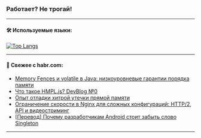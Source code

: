 ### Работает? Не трогай!

---
<!--
#### 🛠️ Technical stack:

![Java](https://img.shields.io/badge/Java-informational?logo=Oracle&style=flat&logoColor=white&color=FF4500)
![Kotlin](https://img.shields.io/badge/Kotlin-informational?logo=Kotlin&style=flat&logoColor=white&color=774D97)
![TS](https://img.shields.io/badge/TypeScript-informational?logo=typeScript&style=flat&logoColor=black&color=017acc)
![Python](https://img.shields.io/badge/Python-informational?logo=Python&style=flat&logoColor=black&color=ffdd54) <br>
![Spring](https://img.shields.io/badge/Spring-informational?logo=Spring&style=flat&logoColor=white&color=6DB33F) 
![SpringBoot](https://img.shields.io/badge/SpringBoot-informational?logo=SpringBoot&style=flat&logoColor=white&color=6DB33F)
![Nest](https://img.shields.io/badge/NestJS-informational?logo=NestJS&style=flat&logoColor=white&color=E0234E) 
![NodeJS](https://img.shields.io/badge/NodeJS-informational?logo=node.js&style=flat&logoColor=white&color=70A760)<br>
![PostgreSQL](https://img.shields.io/badge/PostgreSQL-informational?logo=PostgreSQL&style=flat&logoColor=white&color=DAA520)
![MongoDB](https://img.shields.io/badge/MongoDB-informational?logo=MongoDB&style=flat&logoColor=white&color=870000)
![Apache](https://img.shields.io/badge/Apache-informational?logo=apache&style=flat&logoColor=white&color=f74e28)

___ 
-->

#### 🛠️ Используемые языки:

[![Top Langs](https://github-readme-stats-u2qms2cxw-advtsettinggmailcoms-projects.vercel.app/api/top-langs/?username=zloylis&langs_count=10&hide_title=true&title_color=e6edf3&size_weight=0.5&count_weight=0.5&layout=compact&hide_progress=true&hide_border=true&theme=dracula)](https://github.com/zloylis)

<!---


####  :octocat:&nbsp;&nbsp; Статистика:

![GitHub stats](https://github-readme-stats-u2qms2cxw-advtsettinggmailcoms-projects.vercel.app/api?username=zloylis&show_icons=true&hide_border=true&theme=dracula&title_color=e6edf3&include_all_commits=true&count_private=true&hide_rank=false&hide_title=true&rank_icon=github)
-->
---

#### 💬 Свежее с habr.com:

<!-- BLOG-POST-LIST:START -->
- [Memory Fences и volatile в Java: низкоуровневые гарантии порядка памяти](https://habr.com/ru/companies/otus/articles/843394/?utm_source=habrahabr&utm_medium=rss&utm_campaign=843394)
- [Что такое HMPL.js? DevBlog №0](https://habr.com/ru/articles/843684/?utm_source=habrahabr&utm_medium=rss&utm_campaign=843684)
- [Опыт отладки хитрой утечки прямой памяти](https://habr.com/ru/companies/wunderfund/articles/843618/?utm_source=habrahabr&utm_medium=rss&utm_campaign=843618)
- [Ограничение скорости в Nginx для сложных конфигураций: HTTP/2, API и видеостриминг](https://habr.com/ru/companies/otus/articles/843424/?utm_source=habrahabr&utm_medium=rss&utm_campaign=843424)
- [[Перевод] Почему разработчикам Android стоит забыть слово Singleton](https://habr.com/ru/articles/843660/?utm_source=habrahabr&utm_medium=rss&utm_campaign=843660)
<!-- BLOG-POST-LIST:END -->

---
